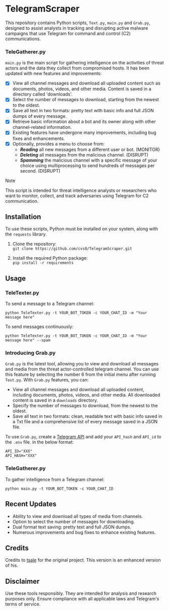 # TelegramScraper

This repository contains Python scripts, `Text.py`, `main.py` and `Grab.py`, designed to assist analysts in tracking and disrupting active malware campaigns that use Telegram for command and control (C2) communications.

### TeleGatherer.py

`main.py` is the main script for gathering intelligence on the activities of threat actors and the data they collect from compromised hosts. It has been updated with new features and improvements:

- [x] View all channel messages and download all uploaded content such as documents, photos, videos, and other media. Content is saved in a directory called 'downloads'.
- [x] Select the number of messages to download, starting from the newest to the oldest.
- [x] Save all text in two formats: pretty text with basic info and full JSON dumps of every message.
- [x] Retrieve basic information about a bot and its owner along with other channel-related information.
- [x] Existing features have undergone many improvements, including bug fixes and enhancements.
- [x] Optionally, provides a menu to choose from:
  - ***Reading*** all new messages from a different user or bot. (MONITOR)
  - ***Deleting*** all messages from the malicious channel. (DISRUPT)
  - ***Spamming*** the malicious channel with a specific message of your choice using multiprocessing to send hundreds of messages per second. (DISRUPT)

> [!NOTE]
> This script is intended for threat intelligence analysts or researchers who want to monitor, collect, and track adversaries using Telegram for C2 communication.

## Installation

To use these scripts, Python must be installed on your system, along with the `requests` library.

1. Clone the repository:\
```git clone https://github.com/cvs0/TelegramScraper.git```

2. Install the required Python package:\
`pip install -r requirements`

## Usage

### TeleTexter.py

To send a message to a Telegram channel:

`python TeleTexter.py -t YOUR_BOT_TOKEN -c YOUR_CHAT_ID -m "Your message here"`

To send messages continuously:

`python TeleTexter.py -t YOUR_BOT_TOKEN -c YOUR_CHAT_ID -m "Your message here" --spam`

### Introducing Grab.py

`Grab.py` is the latest tool, allowing you to view and download all messages and media from the threat actor-controlled telegram channel. You can use this feature by selecting the number 6 from the initial menu after running `Text.py`. With `Grab.py` features, you can:

- View all channel messages and download all uploaded content, including documents, photos, videos, and other media. All downloaded content is saved in a `downloads` directory.
- Specify the number of messages to download, from the newest to the oldest.
- Save all text in two formats: clean, readable text with basic info saved in a Txt file and a comprehensive list of every message saved in a JSON file.

To use `Grab.py`, create a [Telegram API](https://core.telegram.org/api/obtaining_api_id) and add your `API_hash` and `API_id` to the `.env` file. in the below format:

```
API_ID="XXX"
API_HASH="XXX"
```


### TeleGatherer.py

To gather intelligence from a Telegram channel:

`python main.py -t YOUR_BOT_TOKEN -c YOUR_CHAT_ID`

## Recent Updates

- Ability to view and download all types of media from channels.
- Option to select the number of messages for downloading.
- Dual format text saving: pretty text and full JSON dumps.
- Numerous improvements and bug fixes to enhance existing features.

## Credits
Credits to [tsale](https://github.com/tsale) for the original project. This version is an enhanced version of his.

## Disclaimer

Use these tools responsibly. They are intended for analysis and research purposes only. Ensure compliance with all applicable laws and Telegram's terms of service.
